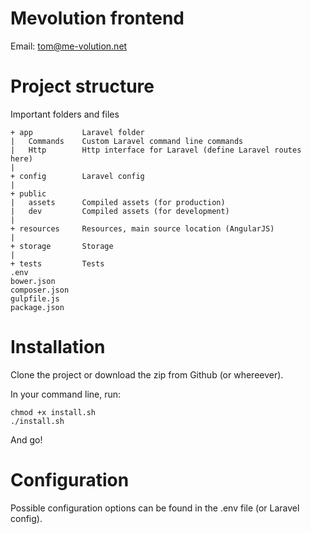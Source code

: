 # Mevolution frontend

Email: tom@me-volution.net

# Project structure

Important folders and files

```
+ app           Laravel folder
| 	Commands    Custom Laravel command line commands
| 	Http        Http interface for Laravel (define Laravel routes here)
|
+ config        Laravel config
|
+ public
| 	assets      Compiled assets (for production)
|	dev         Compiled assets (for development)
|
+ resources     Resources, main source location (AngularJS)
|
+ storage       Storage
|
+ tests         Tests
.env
bower.json
composer.json
gulpfile.js
package.json
```

# Installation

Clone the project or download the zip from Github (or whereever).

In your command line, run: 

```
chmod +x install.sh
./install.sh
```

And go!

# Configuration

Possible configuration options can be found in the .env file (or Laravel config).

